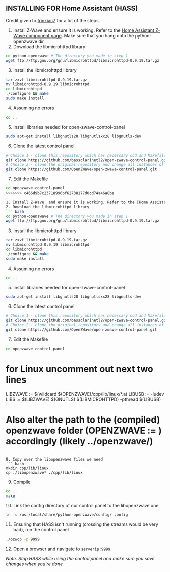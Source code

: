 ## INSTALLING FOR Home Assistant (HASS)

Credit given to [frinkiac7](https://thefrinkiac7.wordpress.com/node-red/build-open-zwave-control-panel-on-a-raspberry-pi/) for a lot of the steps.

1. Install Z-Wave  and ensure it is working. Refer to the [Home Assistant Z-Wave component page](https://home-assistant.io/components/zwave/). Make sure that you hang onto the python-openzwave dir
2. Download the libmicrohttpd library
``` bash
cd python-openzwave # The directory you made in step 1
wget ftp://ftp.gnu.org/gnu/libmicrohttpd/libmicrohttpd-0.9.19.tar.gz
```
3. Install the libmicrohttpd library
``` bash
tar zxvf libmicrohttpd-0.9.19.tar.gz
mv libmicrohttpd-0.9.19 libmicrohttpd
cd libmicrohttpd
./configure && make
sudo make install
```
4. Assuming no errors
``` bash
cd ..
```
5. Install libraries needed for open-zwave-control-panel
``` bash
sudo apt-get install libgnutls28 libgnutlsxx28 libgnutls-dev
```
6. Clone the latest control panel
``` bash
# Choice 1 - clone this repository which has necessary cod and Makefile changes already applied
git clone https://github.com/bassclarinetl2/open-zwave-control-panel.git open-zwave-control-panel
# Choice 2 - clone the original repository and change all instances of the function call mktemp to mkdtemp
git clone https://github.com/OpenZWave/open-zwave-control-panel.git
```
7. Edit the Makefile
``` bash
cd openzwave-control-panel
>>>>>>> c466d9b7c23718996bf62738177d0cd74a46a8be

1. Install Z-Wave  and ensure it is working. Refer to the [Home Assistant Z-Wave component page](https://home-assistant.io/components/zwave/). Make sure that you hang onto the python-openzwave dir
2. Download the libmicrohttpd library
``` bash
cd python-openzwave # The directory you made in step 1
wget ftp://ftp.gnu.org/gnu/libmicrohttpd/libmicrohttpd-0.9.19.tar.gz
```
3. Install the libmicrohttpd library
``` bash
tar zxvf libmicrohttpd-0.9.19.tar.gz
mv libmicrohttpd-0.9.19 libmicrohttpd
cd libmicrohttpd
./configure && make
sudo make install
```
4. Assuming no errors
``` bash
cd ..
```
5. Install libraries needed for open-zwave-control-panel
``` bash
sudo apt-get install libgnutls28 libgnutlsxx28 libgnutls-dev
```
6. Clone the latest control panel
``` bash
# Choice 1 - clone this repository which has necessary cod and Makefile changes already applied
git clone https://github.com/bassclarinetl2/open-zwave-control-panel.git open-zwave-control-panel
# Choice 2 - clone the original repository and change all instances of the function call mktemp to mkdtemp
git clone https://github.com/OpenZWave/open-zwave-control-panel.git
```
7. Edit the Makefile
``` bash
cd openzwave-control-panel

```
# for Linux uncomment out next two lines
LIBZWAVE := $(wildcard $(OPENZWAVE)/cpp/lib/linux/*.a)
LIBUSB := -ludev
LIBS := $(LIBZWAVE) $(GNUTLS) $(LIBMICROHTTPD) -pthread $(LIBUSB)

# Also alter the path to the (compiled) openzwave folder (OPENZWAVE := ) accordingly (likely ../openzwave/)
```

8. Copy over the libopenzwave files we need
``` bash
mkdir cpp/lib/linux
cp ./libopenzwave* ./cpp/lib/linux
```

9. Compile
``` bash
cd ..
make
```

10. Link the config directory of our control panel to the libopenzwave one 
``` bash
ln -s /usr/local/share/python-openzwave/config/ config
```

11. Ensuring that HASS isn't running (crossing the streams would be very bad), run  the control panel
``` bash
./ozwcp -p 9999
```

12. Open a browser and navigate to `serverip:9999`

*Note. Stop HASS while using the control panel and make sure you save changes when you're done*

